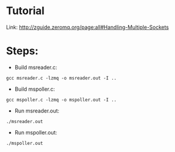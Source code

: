 # Tutorial
Link: http://zguide.zeromq.org/page:all#Handling-Multiple-Sockets

# Steps:
* Build msreader.c: 
```
gcc msreader.c -lzmq -o msreader.out -I ..
```
* Build mspoller.c: 
```
gcc mspoller.c -lzmq -o mspoller.out -I ..
```
* Run msreader.out:
```
./msreader.out
```
* Run mspoller.out:
```
./mspoller.out
```